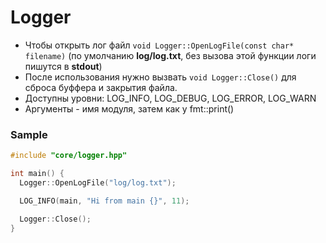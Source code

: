 # Logger
- Чтобы открыть лог файл ```void Logger::OpenLogFile(const char* filename)``` (по умолчанию **log/log.txt**, без вызова этой функции логи пишутся в **stdout**)
- После использования нужно вызвать ```void Logger::Close()``` для сброса буффера и закрытия файла.
- Доступны уровни: LOG_INFO, LOG_DEBUG, LOG_ERROR, LOG_WARN
- Аргументы - имя модуля, затем как у fmt::print()

### Sample
```C++
#include "core/logger.hpp"

int main() {
  Logger::OpenLogFile("log/log.txt");

  LOG_INFO(main, "Hi from main {}", 11);

  Logger::Close();
}
```